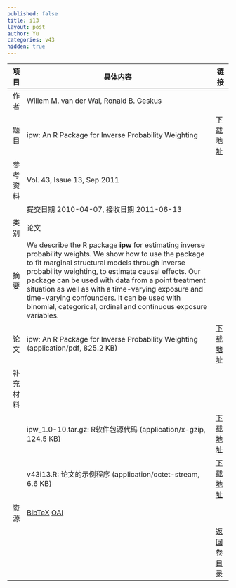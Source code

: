 ```yaml
---
published: false
title: i13
layout: post
author: Yu
categories: v43
hidden: true
---
```


| 项目 | 具体内容 | 链接 |
|---:|---|---|
| 作者 | Willem M. van der Wal, Ronald B. Geskus| |
| 题目 |ipw: An R Package for Inverse Probability Weighting | [下载地址](http://www.jstatsoft.org/v43/i13/paper) |
| 参考资料 |Vol. 43, Issue 13, Sep 2011 | |
| | 提交日期 2010-04-07, 接收日期 2011-06-13| | 
| 类别 | 论文| |
| 摘要 | We describe the R package <b>ipw</b> for estimating inverse probability weights. We show how to use the package to fit marginal structural models through inverse probability weighting, to estimate causal effects. Our package can be used with data from a point treatment situation as well as with a time-varying exposure and time-varying confounders. It can be used with binomial, categorical, ordinal and continuous exposure variables.| |
| 论文 | ipw: An R Package for Inverse Probability Weighting  (application/pdf, 825.2 KB)| [下载地址](http://www.jstatsoft.org/v43/i13/paper) |
| 补充材料 | | |
| |ipw_1.0-10.tar.gz: R软件包源代码  (application/x-gzip, 124.5 KB)|  [下载地址](http://www.jstatsoft.org/v43/i13/supp/1) |
| |v43i13.R: 论文的示例程序  (application/octet-stream, 6.6 KB)|  [下载地址](http://www.jstatsoft.org/v43/i13/supp/2) |
| 资源 | [BibTeX](http://www.jstatsoft.org/v43/i13/bibtex) [OAI](http://www.jstatsoft.org/oai?verb=GetRecord&identifier=oai.jstatsoft/v43/i13&prefix=oai_dc)| |
| |  | [返回卷目录]({{site.baseurl}}/volume/v43.html) |